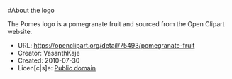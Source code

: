 #About the logo

The Pomes logo is a pomegranate fruit and sourced from the Open Clipart website.

* URL: <https://openclipart.org/detail/75493/pomegranate-fruit>
* Creator: VasanthKaje
* Created: 2010-07-30
* Licen[c|s]e: [Public domain](http://creativecommons.org/publicdomain/zero/1.0/)
